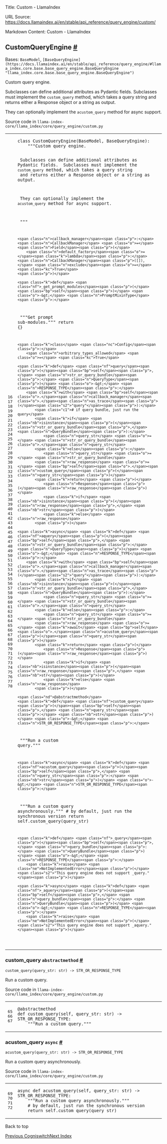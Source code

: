 Title: Custom - LlamaIndex

URL Source: https://docs.llamaindex.ai/en/stable/api_reference/query_engine/custom/

Markdown Content:
Custom - LlamaIndex


CustomQueryEngine [#](https://docs.llamaindex.ai/en/stable/api_reference/query_engine/custom/#llama_index.core.query_engine.CustomQueryEngine "Permanent link")
---------------------------------------------------------------------------------------------------------------------------------------------------------------

Bases: `BaseModel`, `[BaseQueryEngine](https://docs.llamaindex.ai/en/stable/api_reference/query_engine/#llama_index.core.base.base_query_engine.BaseQueryEngine "llama_index.core.base.base_query_engine.BaseQueryEngine")`

Custom query engine.

Subclasses can define additional attributes as Pydantic fields. Subclasses must implement the `custom_query` method, which takes a query string and returns either a Response object or a string as output.

They can optionally implement the `acustom_query` method for async support.

Source code in `llama-index-core/llama_index/core/query_engine/custom.py`

<table class="highlighttable"><tbody><tr><td class="linenos"><div class="linenodiv"><pre><span></span><span class="normal">16</span>
<span class="normal">17</span>
<span class="normal">18</span>
<span class="normal">19</span>
<span class="normal">20</span>
<span class="normal">21</span>
<span class="normal">22</span>
<span class="normal">23</span>
<span class="normal">24</span>
<span class="normal">25</span>
<span class="normal">26</span>
<span class="normal">27</span>
<span class="normal">28</span>
<span class="normal">29</span>
<span class="normal">30</span>
<span class="normal">31</span>
<span class="normal">32</span>
<span class="normal">33</span>
<span class="normal">34</span>
<span class="normal">35</span>
<span class="normal">36</span>
<span class="normal">37</span>
<span class="normal">38</span>
<span class="normal">39</span>
<span class="normal">40</span>
<span class="normal">41</span>
<span class="normal">42</span>
<span class="normal">43</span>
<span class="normal">44</span>
<span class="normal">45</span>
<span class="normal">46</span>
<span class="normal">47</span>
<span class="normal">48</span>
<span class="normal">49</span>
<span class="normal">50</span>
<span class="normal">51</span>
<span class="normal">52</span>
<span class="normal">53</span>
<span class="normal">54</span>
<span class="normal">55</span>
<span class="normal">56</span>
<span class="normal">57</span>
<span class="normal">58</span>
<span class="normal">59</span>
<span class="normal">60</span>
<span class="normal">61</span>
<span class="normal">62</span>
<span class="normal">63</span>
<span class="normal">64</span>
<span class="normal">65</span>
<span class="normal">66</span>
<span class="normal">67</span>
<span class="normal">68</span>
<span class="normal">69</span>
<span class="normal">70</span>
<span class="normal">71</span>
<span class="normal">72</span>
<span class="normal">73</span>
<span class="normal">74</span>
<span class="normal">75</span>
<span class="normal">76</span>
<span class="normal">77</span>
<span class="normal">78</span></pre></div></td><td class="code"><div><pre><span></span><code><span class="k">class</span> <span class="nc">CustomQueryEngine</span><span class="p">(</span><span class="n">BaseModel</span><span class="p">,</span> <span class="n">BaseQueryEngine</span><span class="p">):</span>
<span class="w">    </span><span class="sd">"""Custom query engine.</span>

<span class="sd">    Subclasses can define additional attributes as Pydantic fields.</span>
<span class="sd">    Subclasses must implement the `custom_query` method, which takes a query string</span>
<span class="sd">    and returns either a Response object or a string as output.</span>

<span class="sd">    They can optionally implement the `acustom_query` method for async support.</span>

<span class="sd">    """</span>

    <span class="n">callback_manager</span><span class="p">:</span> <span class="n">CallbackManager</span> <span class="o">=</span> <span class="n">Field</span><span class="p">(</span>
        <span class="n">default_factory</span><span class="o">=</span><span class="k">lambda</span><span class="p">:</span> <span class="n">CallbackManager</span><span class="p">([]),</span> <span class="n">exclude</span><span class="o">=</span><span class="kc">True</span>
    <span class="p">)</span>

    <span class="k">def</span> <span class="nf">_get_prompt_modules</span><span class="p">(</span><span class="bp">self</span><span class="p">)</span> <span class="o">-&gt;</span> <span class="n">PromptMixinType</span><span class="p">:</span>
<span class="w">        </span><span class="sd">"""Get prompt sub-modules."""</span>
        <span class="k">return</span> <span class="p">{}</span>

    <span class="k">class</span> <span class="nc">Config</span><span class="p">:</span>
        <span class="n">arbitrary_types_allowed</span> <span class="o">=</span> <span class="kc">True</span>

    <span class="k">def</span> <span class="nf">query</span><span class="p">(</span><span class="bp">self</span><span class="p">,</span> <span class="n">str_or_query_bundle</span><span class="p">:</span> <span class="n">QueryType</span><span class="p">)</span> <span class="o">-&gt;</span> <span class="n">RESPONSE_TYPE</span><span class="p">:</span>
        <span class="k">with</span> <span class="bp">self</span><span class="o">.</span><span class="n">callback_manager</span><span class="o">.</span><span class="n">as_trace</span><span class="p">(</span><span class="s2">"query"</span><span class="p">):</span>
            <span class="c1"># if query bundle, just run the query</span>
            <span class="k">if</span> <span class="nb">isinstance</span><span class="p">(</span><span class="n">str_or_query_bundle</span><span class="p">,</span> <span class="n">QueryBundle</span><span class="p">):</span>
                <span class="n">query_str</span> <span class="o">=</span> <span class="n">str_or_query_bundle</span><span class="o">.</span><span class="n">query_str</span>
            <span class="k">else</span><span class="p">:</span>
                <span class="n">query_str</span> <span class="o">=</span> <span class="n">str_or_query_bundle</span>
            <span class="n">raw_response</span> <span class="o">=</span> <span class="bp">self</span><span class="o">.</span><span class="n">custom_query</span><span class="p">(</span><span class="n">query_str</span><span class="p">)</span>
            <span class="k">return</span> <span class="p">(</span>
                <span class="n">Response</span><span class="p">(</span><span class="n">raw_response</span><span class="p">)</span>
                <span class="k">if</span> <span class="nb">isinstance</span><span class="p">(</span><span class="n">raw_response</span><span class="p">,</span> <span class="nb">str</span><span class="p">)</span>
                <span class="k">else</span> <span class="n">raw_response</span>
            <span class="p">)</span>

    <span class="k">async</span> <span class="k">def</span> <span class="nf">aquery</span><span class="p">(</span><span class="bp">self</span><span class="p">,</span> <span class="n">str_or_query_bundle</span><span class="p">:</span> <span class="n">QueryType</span><span class="p">)</span> <span class="o">-&gt;</span> <span class="n">RESPONSE_TYPE</span><span class="p">:</span>
        <span class="k">with</span> <span class="bp">self</span><span class="o">.</span><span class="n">callback_manager</span><span class="o">.</span><span class="n">as_trace</span><span class="p">(</span><span class="s2">"query"</span><span class="p">):</span>
            <span class="k">if</span> <span class="nb">isinstance</span><span class="p">(</span><span class="n">str_or_query_bundle</span><span class="p">,</span> <span class="n">QueryBundle</span><span class="p">):</span>
                <span class="n">query_str</span> <span class="o">=</span> <span class="n">str_or_query_bundle</span><span class="o">.</span><span class="n">query_str</span>
            <span class="k">else</span><span class="p">:</span>
                <span class="n">query_str</span> <span class="o">=</span> <span class="n">str_or_query_bundle</span>
            <span class="n">raw_response</span> <span class="o">=</span> <span class="k">await</span> <span class="bp">self</span><span class="o">.</span><span class="n">acustom_query</span><span class="p">(</span><span class="n">query_str</span><span class="p">)</span>
            <span class="k">return</span> <span class="p">(</span>
                <span class="n">Response</span><span class="p">(</span><span class="n">raw_response</span><span class="p">)</span>
                <span class="k">if</span> <span class="nb">isinstance</span><span class="p">(</span><span class="n">raw_response</span><span class="p">,</span> <span class="nb">str</span><span class="p">)</span>
                <span class="k">else</span> <span class="n">raw_response</span>
            <span class="p">)</span>

    <span class="nd">@abstractmethod</span>
    <span class="k">def</span> <span class="nf">custom_query</span><span class="p">(</span><span class="bp">self</span><span class="p">,</span> <span class="n">query_str</span><span class="p">:</span> <span class="nb">str</span><span class="p">)</span> <span class="o">-&gt;</span> <span class="n">STR_OR_RESPONSE_TYPE</span><span class="p">:</span>
<span class="w">        </span><span class="sd">"""Run a custom query."""</span>

    <span class="k">async</span> <span class="k">def</span> <span class="nf">acustom_query</span><span class="p">(</span><span class="bp">self</span><span class="p">,</span> <span class="n">query_str</span><span class="p">:</span> <span class="nb">str</span><span class="p">)</span> <span class="o">-&gt;</span> <span class="n">STR_OR_RESPONSE_TYPE</span><span class="p">:</span>
<span class="w">        </span><span class="sd">"""Run a custom query asynchronously."""</span>
        <span class="c1"># by default, just run the synchronous version</span>
        <span class="k">return</span> <span class="bp">self</span><span class="o">.</span><span class="n">custom_query</span><span class="p">(</span><span class="n">query_str</span><span class="p">)</span>

    <span class="k">def</span> <span class="nf">_query</span><span class="p">(</span><span class="bp">self</span><span class="p">,</span> <span class="n">query_bundle</span><span class="p">:</span> <span class="n">QueryBundle</span><span class="p">)</span> <span class="o">-&gt;</span> <span class="n">RESPONSE_TYPE</span><span class="p">:</span>
        <span class="k">raise</span> <span class="ne">NotImplementedError</span><span class="p">(</span><span class="s2">"This query engine does not support _query."</span><span class="p">)</span>

    <span class="k">async</span> <span class="k">def</span> <span class="nf">_aquery</span><span class="p">(</span><span class="bp">self</span><span class="p">,</span> <span class="n">query_bundle</span><span class="p">:</span> <span class="n">QueryBundle</span><span class="p">)</span> <span class="o">-&gt;</span> <span class="n">RESPONSE_TYPE</span><span class="p">:</span>
        <span class="k">raise</span> <span class="ne">NotImplementedError</span><span class="p">(</span><span class="s2">"This query engine does not support _aquery."</span><span class="p">)</span>
</code></pre></div></td></tr></tbody></table>

### custom\_query `abstractmethod` [#](https://docs.llamaindex.ai/en/stable/api_reference/query_engine/custom/#llama_index.core.query_engine.CustomQueryEngine.custom_query "Permanent link")

```
custom_query(query_str: str) -> STR_OR_RESPONSE_TYPE
```

Run a custom query.

Source code in `llama-index-core/llama_index/core/query_engine/custom.py`

<table class="highlighttable"><tbody><tr><td class="linenos"><div class="linenodiv"><pre><span></span><span class="normal">65</span>
<span class="normal">66</span>
<span class="normal">67</span></pre></div></td><td class="code"><div><pre><span></span><code><span class="nd">@abstractmethod</span>
<span class="k">def</span> <span class="nf">custom_query</span><span class="p">(</span><span class="bp">self</span><span class="p">,</span> <span class="n">query_str</span><span class="p">:</span> <span class="nb">str</span><span class="p">)</span> <span class="o">-&gt;</span> <span class="n">STR_OR_RESPONSE_TYPE</span><span class="p">:</span>
<span class="w">    </span><span class="sd">"""Run a custom query."""</span>
</code></pre></div></td></tr></tbody></table>

### acustom\_query `async` [#](https://docs.llamaindex.ai/en/stable/api_reference/query_engine/custom/#llama_index.core.query_engine.CustomQueryEngine.acustom_query "Permanent link")

```
acustom_query(query_str: str) -> STR_OR_RESPONSE_TYPE
```

Run a custom query asynchronously.

Source code in `llama-index-core/llama_index/core/query_engine/custom.py`

<table class="highlighttable"><tbody><tr><td class="linenos"><div class="linenodiv"><pre><span></span><span class="normal">69</span>
<span class="normal">70</span>
<span class="normal">71</span>
<span class="normal">72</span></pre></div></td><td class="code"><div><pre><span></span><code><span class="k">async</span> <span class="k">def</span> <span class="nf">acustom_query</span><span class="p">(</span><span class="bp">self</span><span class="p">,</span> <span class="n">query_str</span><span class="p">:</span> <span class="nb">str</span><span class="p">)</span> <span class="o">-&gt;</span> <span class="n">STR_OR_RESPONSE_TYPE</span><span class="p">:</span>
<span class="w">    </span><span class="sd">"""Run a custom query asynchronously."""</span>
    <span class="c1"># by default, just run the synchronous version</span>
    <span class="k">return</span> <span class="bp">self</span><span class="o">.</span><span class="n">custom_query</span><span class="p">(</span><span class="n">query_str</span><span class="p">)</span>
</code></pre></div></td></tr></tbody></table>

Back to top

[Previous Cogniswitch](https://docs.llamaindex.ai/en/stable/api_reference/query_engine/cogniswitch/)[Next Index](https://docs.llamaindex.ai/en/stable/api_reference/query_engine/)
